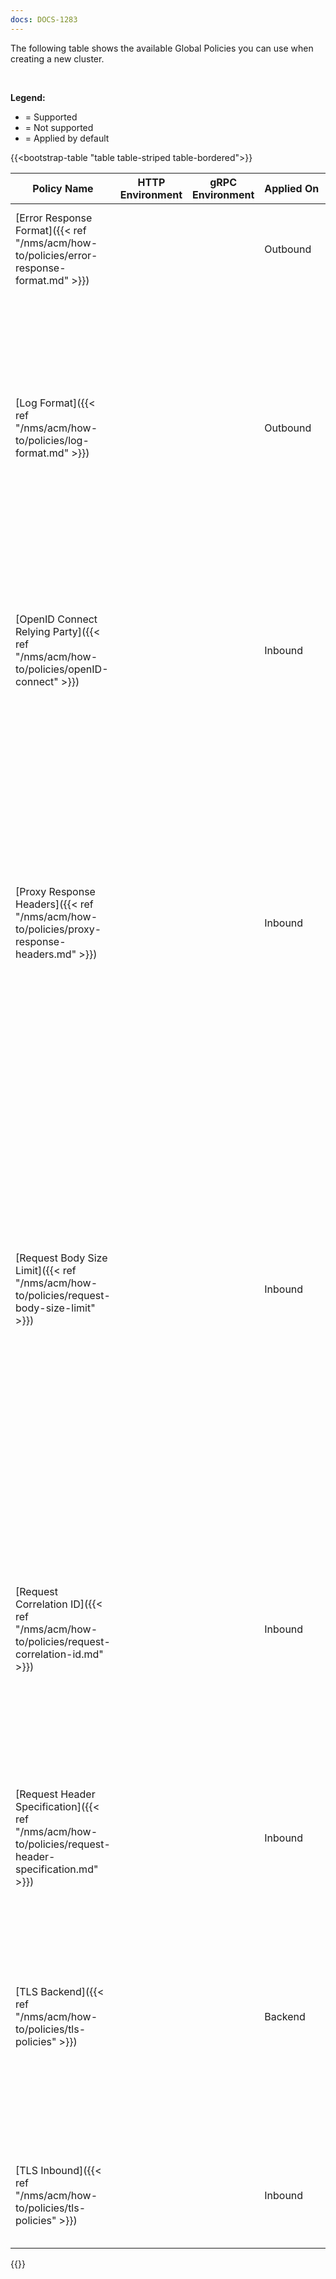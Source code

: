 ```yaml
---
docs: DOCS-1283
---
```


The following table shows the available Global Policies you can use when creating a new cluster.

<br>

**Legend:**

- <i class="fa-solid fa-check"></i> = Supported
- <i class="fa-solid fa-x"></i> = Not supported
- <i class="fa-solid fa-circle-check center"></i> = Applied by default

{{<bootstrap-table "table table-striped table-bordered">}}

| Policy&nbsp;Name                                                  | HTTP Environment                                | gRPC Environment                                | Applied&nbsp;On | Description                                                                                                                                                                                                                                                                                                                                                                                        |
|-------------------------------------------------------------------|-------------------------------------------------|-------------------------------------------------|-----------------|----------------------------------------------------------------------------------------------------------------------------------------------------------------------------------------------------------------------------------------------------------------------------------------------------------------------------------------------------------------------------------------------------|
| [Error Response Format]({{< ref "/nms/acm/how-to/policies/error-response-format.md" >}})                         | <i class="fa-solid fa-circle-check center"></i> | <i class="fa-solid fa-circle-check center"></i> | Outbound        | Configure the Error Response Format policy to customize the HTTP error codes and error messages.                                                                                                                                                                                                                                                                                                   |
| [Log Format]({{< ref "/nms/acm/how-to/policies/log-format.md" >}})  | <i class="fa-solid fa-circle-check center"></i> | <i class="fa-solid fa-circle-check center"></i> | Outbound        | Use the Log Format global policy to generate detailed access logs in JSON (default) or syslog format.   Among the settings you can select, use the filter to fine-tune what gets logged, set the log destination, and adjust the log severity level to specify the type of errors to log.                                                                                                          |
| [OpenID Connect Relying Party]({{< ref "/nms/acm/how-to/policies/openID-connect" >}})                                      | <i class="fa-solid fa-check"></i>               | <i class="fa-solid fa-x"></i>                   | Inbound         | Secure access to your APIs with an OpenID Connect (OIDC) policy. This policy configures the API gateway proxy as a relying party for authenticating users with an OIDC provider.                                                                                                                                                                                                                   |
| [Proxy Response Headers]({{< ref "/nms/acm/how-to/policies/proxy-response-headers.md" >}}) | <i class="fa-solid fa-circle-check center"></i> | <i class="fa-solid fa-circle-check center"></i> | Inbound         | Customize the Proxy Response Headers policy to include or exclude headers in the proxy response.   By default, the standard headers are included in the response. In addition, you can specify whether the header is always included regardless of the response code.   You can also add custom headers and values to include in the response.                                                     |
| [Request Body Size Limit]({{< ref "/nms/acm/how-to/policies/request-body-size-limit" >}})                                           | <i class="fa-solid fa-circle-check center"></i> | <i class="fa-solid fa-check"></i>               | Inbound         | Prevent Denial-of-Service (DoS) and other types of attacks by limiting the request body size.   Customize the policy to configure the max payload size the API gateway proxy cluster can accept; the default limit is 1 MB. The API gateway proxy blocks requests exceeding the limit, while returning the configured error code. Set the max size to 0 to disable checking the request body size. |
| [Request Correlation ID]({{< ref "/nms/acm/how-to/policies/request-correlation-id.md" >}})                                            | <i class="fa-solid fa-circle-check center"></i> | <i class="fa-solid fa-circle-check center"></i> | Inbound         | Apply the Correlation ID policy to add a unique identifier to each request entering the application. You can use this unique ID to trace end-to-end transactions moving through components in a distributed system.   The policy uses `x-correlation-id` as the default HTTP header name, or you can provide a custom header value.                                                                |
| [Request Header Specification]({{< ref "/nms/acm/how-to/policies/request-header-specification.md" >}})                                            | <i class="fa-solid fa-check"></i>               | <i class="fa-solid fa-x"></i> | Inbound         | Configure if headers containing underscores or other special characters are accepted or ignored.                                                                |
| [TLS&nbsp;Backend]({{< ref "/nms/acm/how-to/policies/tls-policies" >}}) | <i class="fa-solid fa-check"></i>               | <i class="fa-solid fa-check"></i>               | Backend         | Secure the communication between the API gateway proxy and the backend API service by enabling and customizing the TLS backend policy.   When mTLS is enabled, the API gateway proxy identifies itself to the backend service using an SSL client certificate.                                                                                                                                     |
| [TLS Inbound]({{< ref "/nms/acm/how-to/policies/tls-policies" >}}) | <i class="fa-solid fa-check"></i>               | <i class="fa-solid fa-check"></i>               | Inbound         | Secure inbound connections with the TLS inbound policy.   Enable mTLS for secure bidirectional communication.                                                                                                                                                                                                                                                                                      |

{{</bootstrap-table>}}
